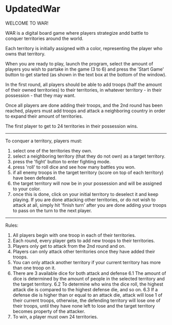 # UpdatedWar

WELCOME TO WAR!

WAR is a digital board game where players strategize andd battle to conquer territories around the world.

Each territory is initially assigned with a color, representing the player who owns that territory.

When you are ready to play, launch the program, select the amount of players you wish to partake in the game (3 to 6) and press the 'Start Game' button to get started (as shown in the text box at the bottom of the window).

In the first round, all players should be able to add troops (half the amount of their owned territories) to their territories, in whatever territory - in their possession - that they may want.

Once all players are done adding their troops, and the 2nd round has been reached, players must add troops and attack a neighboring country in order to expand their amount of territories.

The first player to get to 24 territories in their possession wins.

----------------------------

To conquer a territory, players must:

1. select one of the territories they own.
2. select a neighboring territory (that they do not own) as a target territory.
3. press the 'fight' button to enter fighting mode.
4. press 'roll' to roll dice and see how many battles you won.
5. if all enemy troops in the target territory (score on top of each territory) have been defeated.
6. the target territory will now be in your possession and will be assigned to your color.
7. once this is done, click on your initial territory to deselect it and keep playing.
If you are done attacking other territories, or do not wish to attack at all, simply hit 'finish turn' after you are done adding your troops to pass on the turn to the next player.

----------------------------

Rules:

1. All players begin with one troop in each of their territories.
2. Each round, every player gets to add new troops to their territories.
3. Players only get to attack from the 2nd round and on.
4. Players can only attack other territories once they have added their troops.
5. You can only attack another territory if your current territory has more than one troop on it.
6. There are 3 available dice for both attack and defense
6.1 The amount of dice is determined by the amount of people in the selected territory and the target territory.
6.2 To determine who wins the dice roll, the highest attack die is compared to the highest defense die, and so on.
6.3 If a defense die is higher than or equal to an attack die, attack will lose 1 of their current troops, otherwise, the defending territory will lose one of their troops, until they have none left to lose and the target territory becomes property of the attacker.
7. To win, a player must own 24 territories.
